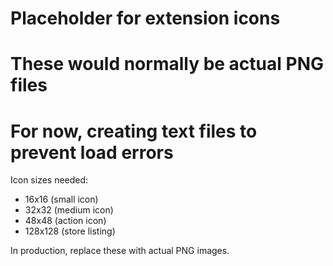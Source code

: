 # Placeholder for extension icons
# These would normally be actual PNG files
# For now, creating text files to prevent load errors

Icon sizes needed:
- 16x16 (small icon)
- 32x32 (medium icon) 
- 48x48 (action icon)
- 128x128 (store listing)

In production, replace these with actual PNG images.